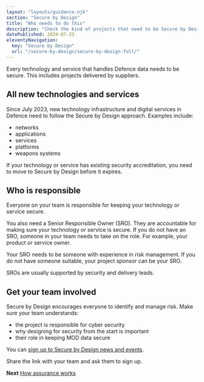```yaml
---
layout: "layouts/guidance.njk"
section: "Secure by Design"
title: "Who needs to do this"
description: "Check the kind of projects that need to be Secure by Design and who in your team is responsible."
datePublished: 2024-07-23
eleventyNavigation:
  key: "Secure by Design"
  url: "/secure-by-design/secure-by-design-full/"
---
```


Every technology and service that handles Defence data needs to be secure. This includes projects delivered by suppliers.

## All new technologies and services

Since July 2023, new technology infrastructure and digital services in Defence need to follow the Secure by Design approach. Examples include: 

- networks
- applications
- services
- platforms
- weapons systems

If your technology or service has existing security accreditation, you need to move to Secure by Design before it expires.

## Who is responsible

Everyone on your team is responsible for keeping your technology or service secure. 

You also need a Senior Responsible Owner (SRO). They are accountable for making sure your technology or service is secure. If you do not have an SRO, someone in your team needs to take on the role. For example, your product or service owner.

Your SRO needs to be someone with experience in risk management. If you do not have someone suitable, your project sponsor can be your SRO.

SROs are usually supported by security and delivery leads.  


## Get your team involved

Secure by Design encourages everyone to identify and manage risk. Make sure your team understands:

- the project is responsible for cyber security
- why designing for security from the start is important
- their role in keeping MOD data secure

You can [sign up to Secure by Design news and events](). 

Share the link with your team and ask them to sign up. 


**Next**
[How assurance works]()
